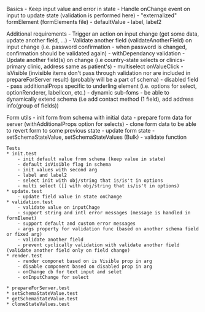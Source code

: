 Basics
	- Keep input value and error in state
	- Handle onChange event on input to update state (validation is performed here)
	- "externalized" formElement (formElements file)
	- defaultValue
	- label, label2

Additional requirements
	- Trigger an action on input change (get some data, update another field, …)
	- Validate another field (validateAnotherField) on input change
	  (i.e. password confirmation - when password is changed, confirmation should be validated again)
	- withDependancy validation
	- Update another field(s) on change (i.e country-state selects or clinics-primary clinic, address same as patient's)
	- multiselect onValueClick
	- isVisible (invisible items don't pass through validation nor are included in prepareForServer result) (probably will be a part of schema)
	- disabled field
	- pass additionalProps specific to underling element (i.e. options for select, optionRenderer, labelIcon, etc.)
	- dynamic sub-foms - be able to dynamically extend schema (i.e add contact method (1 field), add address info(group of fields))

Form utils
	- init form from schema with initial data
	- prepare form data for server (withAdditionalProps option for selects)
	- clone form data to be able to revert form to some previous state
	- update form state - setSchemaStateValue, setSchemaStateValues (Bulk)
	- validate function


	Tests
	* init.test
		- init default value from schema (keep value in state)
		- default isVisible flag in schema
		- init values with second arg
		- label and label2
		- select init with obj/string that is/is't in options
		- multi select ([] with obj/string that is/is't in options)
	* update.test
		- update field value in state onChange
	* validation.test
		- validate value on inputChage
		- support string and intl error messages (message is handled in formElemet)
		- support default and custom error messages
		- args property for validation func (based on another schema field or fixed arg)
		- validate another field 
		- prevent cyclically validation with validate another field (validate another field only on field change)
	* render.test
		- render componet based on is Visible prop in arg
		- disable component based on disabled prop in arg
		- onChange cb for text input and selet
		- onInputChange for select

	* prepareForServer.test
	* setSchemaStateValue.test
	* getSchemaStateValue.test
	* cloneStateValues.test
